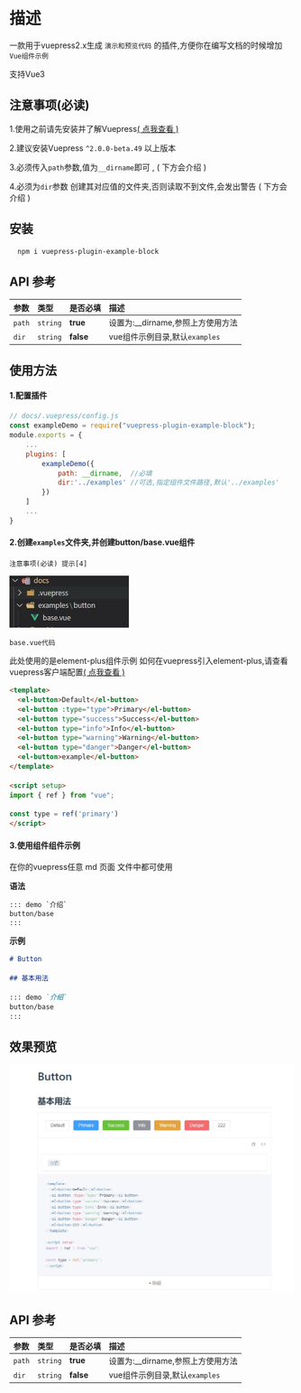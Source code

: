 # 描述

一款用于vuepress2.x生成 `演示和预览代码` 的插件,方便你在编写文档的时候增加  `Vue组件示例`

支持Vue3

## 注意事项(必读)

1.使用之前请先安装并了解Vuepress[( 点我查看 )](https://v2.vuepress.vuejs.org/zh/)

2.建议安装Vuepress `^2.0.0-beta.49` 以上版本

3.必须传入`path`参数,值为`__dirname`即可 , ( 下方会介绍 )

4.必须为`dir`参数 创建其对应值的文件夹,否则读取不到文件,会发出警告 ( 下方会介绍 )

## 安装

```bash
  npm i vuepress-plugin-example-block
```

## API 参考

| 参数 | 类型     | 是否必填       | 描述                |
| :-------- | :------- | :------- | :------------------------- |
| `path` | `string` | **true** |设置为:__dirname,参照上方使用方法|
| `dir` | `string` | **false** |vue组件示例目录,默认`examples` |

## 使用方法

#### 1.配置插件

```javascript
// docs/.vuepress/config.js
const exampleDemo = require("vuepress-plugin-example-block");
module.exports = {
    ...
    plugins: [
        exampleDemo({
            path: __dirname,  //必填
            dir:'../examples' //可选,指定组件文件路径,默认'../examples'
        })
    ]
    ...
}
```

#### 2.创建`examples`文件夹,并创建button/base.vue组件

`注意事项(必读) 提示[4]`

![路径](./docs/assets/readme/examplePath.jpg)

`base.vue代码`

此处使用的是element-plus组件示例
如何在vuepress引入element-plus,请查看vuepress客户端配置[( 点我查看 )](https://v2.vuepress.vuejs.org/zh/advanced/cookbook/usage-of-client-config.html#enhance)

```html
<template>
  <el-button>Default</el-button>
  <el-button :type="type">Primary</el-button>
  <el-button type="success">Success</el-button>
  <el-button type="info">Info</el-button>
  <el-button type="warning">Warning</el-button>
  <el-button type="danger">Danger</el-button>
  <el-button>example</el-button>
</template>

<script setup>
import { ref } from "vue";

const type = ref('primary')
</script>
```

#### 3.使用组件组件示例

在你的vuepress任意 md 页面 文件中都可使用

**语法**

```
::: demo `介绍`
button/base
:::
```

**示例**

```md
# Button

## 基本用法

::: demo `介绍`
button/base
:::

```

## 效果预览

![路径](./docs/assets/readme/demo.jpg)

## API 参考

| 参数 | 类型     | 是否必填       | 描述                |
| :-------- | :------- | :------- | :------------------------- |
| `path` | `string` | **true** |设置为:__dirname,参照上方使用方法|
| `dir` | `string` | **false** |vue组件示例目录,默认`examples` |
